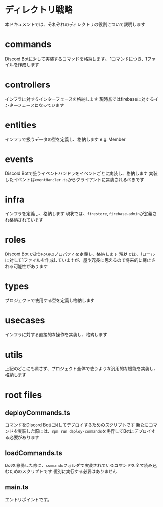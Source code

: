 # ディレクトリ戦略
本ドキュメントでは、それぞれのディレクトリの役割について説明します

# commands
Discord Botに対して実装するコマンドを格納します。
1コマンドにつき、1ファイルを作成します

# controllers
インフラに対するインターフェースを格納します
現時点ではfirebaseに対するインターフェースになっています

# entities
インフラで扱うデータの型を定義し、格納します
e.g. Member

# events
Discord Botで扱うイベントハンドラをイベントごとに実装し、格納します
実装したイベントは`eventHandler.ts`からクライアントに実装されるべきです

# infra
インフラを定義し、格納します
現状では、`firestore`, `firebase-admin`が定義され格納されています

# roles
Discord Botで扱う`Role`のプロパティを定義し、格納します
現状では、1ロールに対して1ファイルを作成していますが、屋や冗長に思えるので将来的に廃止される可能性があります

# types
プロジェクトで使用する型を定義し格納します

# usecases
インフラに対する直接的な操作を実装し、格納します

# utils
上記のどこにも属さず、プロジェクト全体で使うような汎用的な機能を実装し、格納します

# root files
## deployCommands.ts
コマンドをDiscord Botに対してデプロイするためのスクリプトです
新たにコマンドを実装した際には、`npm run deploy-commands`を実行してBotにデプロイする必要があります

## loadCommands.ts
Botを稼働した際に、`commands`フォルダで実装されているコマンドを全て読み込むためのスクリプトです
個別に実行する必要はありません

## main.ts
エントリポイントです。